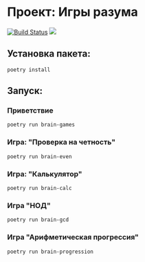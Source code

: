 # Проект: Игры разума

[![Build Status](https://travis-ci.org/AndrewLrrr/python-project-lvl1.svg?branch=master)](https://travis-ci.org/AndrewLrrr/python-project-lvl1)
<a href="https://codeclimate.com/github/AndrewLrrr/python-project-lvl1/maintainability"><img src="https://api.codeclimate.com/v1/badges/b67e88538d7386ddddaa/maintainability" /></a>

## Установка пакета:
```
poetry install
```

## Запуск:
### Приветствие
```
poetry run brain-games
```
### Игра: "Проверка на четность"
```
poetry run brain-even
```
### Игра: "Калькулятор"
```
poetry run brain-calc
```
### Игра "НОД"
```
poetry run brain-gcd
```
### Игра "Арифметическая прогрессия"
```
poetry run brain-progression
```
